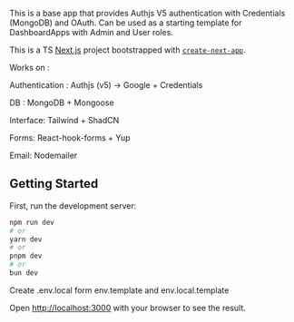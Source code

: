 This is a base app that provides Authjs V5 authentication with Credentials (MongoDB) and OAuth. Can be used as a starting template for DashboardApps with Admin and User roles.

This is a TS [Next.js](https://nextjs.org/) project bootstrapped with [`create-next-app`](https://github.com/vercel/next.js/tree/canary/packages/create-next-app).

Works on :

Authentication : Authjs (v5) -> Google + Credentials

DB : MongoDB + Mongoose

Interface: Tailwind + ShadCN

Forms: React-hook-forms + Yup

Email: Nodemailer

## Getting Started

First, run the development server:

```bash
npm run dev
# or
yarn dev
# or
pnpm dev
# or
bun dev

```

Create .env.local form env.template and env.local.template

Open [http://localhost:3000](http://localhost:3000) with your browser to see the result.
